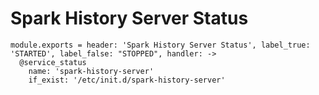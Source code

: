 
# Spark History Server Status
  
    module.exports = header: 'Spark History Server Status', label_true: 'STARTED', label_false: "STOPPED", handler: ->
      @service_status
        name: 'spark-history-server'
        if_exist: '/etc/init.d/spark-history-server'

